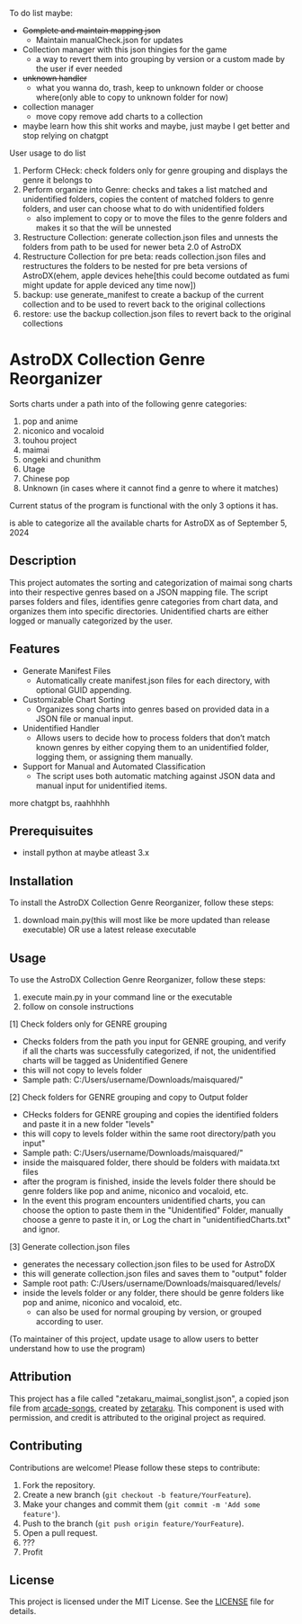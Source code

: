 To do list maybe:
- ~~Complete and maintain mapping json~~
  - Maintain manualCheck.json for updates
- Collection manager with this json thingies for the game
  - a way to revert them into grouping by version or a custom made by the user if ever needed
- ~~unknown handler~~
  - what you wanna do, trash, keep to unknown folder or choose where(only able to copy to unknown folder for now)
- collection manager
  - move copy remove add charts to a collection 
- maybe learn how this shit works and maybe, just maybe I get better and stop relying on chatgpt

User usage to do list
1. Perform CHeck: check folders only for genre grouping and displays the genre it belongs to
2. Perform organize into Genre: checks and takes a list matched and unidentified folders, copies the content of matched folders to genre folders, and user can choose what to do with unidentified folders
   - also implement to copy or to move the files to the genre folders and makes it so that the will be unnested
3. Restructure Collection: generate collection.json files and unnests the folders from path to be used for newer beta 2.0 of AstroDX
4. Restructure Collection for pre beta: reads collection.json files and restructures the folders to be nested for pre beta versions of AstroDX(ehem, apple devices hehe[this could become outdated as fumi might update for apple deviced any time now])
5. backup: use generate_manifest to create a backup of the current collection and to be used to revert back to the original collections
6. restore: use the backup collection.json files to revert back to the original collections

# AstroDX Collection Genre Reorganizer

Sorts charts under a path into of the following genre categories:

1. pop and anime
2. niconico and vocaloid
3. touhou project
4. maimai
5. ongeki and chunithm
6. Utage
7. Chinese pop
8. Unknown (in cases where it cannot find a genre to where it matches)

Current status of the program is functional with the only 3 options it has.

is able to categorize all the available charts for AstroDX as of September 5, 2024

## Description

This project automates the sorting and categorization of maimai song charts into their respective genres based on a JSON mapping file. The script parses folders and files, identifies genre categories from chart data, and organizes them into specific directories. Unidentified charts are either logged or manually categorized by the user.

## Features
- Generate Manifest Files
  - Automatically create manifest.json files for each directory, with optional GUID appending.
- Customizable Chart Sorting
  - Organizes song charts into genres based on provided data in a JSON file or manual input.
- Unidentified Handler
  - Allows users to decide how to process folders that don’t match known genres by either copying them to an unidentified folder, logging them, or assigning them manually.
- Support for Manual and Automated Classification
  - The script uses both automatic matching against JSON data and manual input for unidentified items.

more chatgpt bs, raahhhhh

## Prerequisuites

- install python at maybe atleast 3.x

## Installation

To install the AstroDX Collection Genre Reorganizer, follow these steps:

1. download main.py(this will most like be more updated than release executable) OR use a latest release executable

## Usage

To use the AstroDX Collection Genre Reorganizer, follow these steps:

1. execute main.py in your command line or the executable
2. follow on console instructions

[1] Check folders only for GENRE grouping
 - Checks folders from the path you input for GENRE grouping, and verify if all the charts was successfully categorized, if not, the unidentified charts will be tagged as Unidentified Genere
 - this will not copy to levels folder
 - Sample path: C:/Users/username/Downloads/maisquared/"

[2] Check folders for GENRE grouping and copy to Output folder
 - CHecks folders for GENRE grouping and copies the identified folders and paste it in a new folder "levels"
 - this will copy to levels folder within the same root directory/path you input"
 - Sample path: C:/Users/username/Downloads/maisquared/"
 - inside the maisquared folder, there should be folders with maidata.txt files
 - after the program is finished, inside the levels folder there should be genre folders like pop and anime, niconico and vocaloid, etc.
 - In the event this program encounters unidentified charts, you can choose the option to paste them in the "Unidentified" Folder, manually choose a genre to paste it in, or Log the chart in "unidentifiedCharts.txt" and ignor.

[3] Generate collection.json files
 - generates the necessary collection.json files to be used for AstroDX
 - this will generate collection.json files and saves them to "output" folder
 - Sample root path: C:/Users/username/Downloads/maisquared/levels/
 - inside the levels folder or any folder, there should be genre folders like pop and anime, niconico and vocaloid, etc.
   - can also be used for normal grouping by version, or grouped according to user.

 (To maintainer of this project, update usage to allow users to better understand how to use the program)

## Attribution

This project has a file called "zetakaru_maimai_songlist.json", a copied json file from [arcade-songs](https://github.com/zetaraku/arcade-songs), created by [zetaraku](https://github.com/zetaraku). This component is used with permission, and credit is attributed to the original project as required.

## Contributing

Contributions are welcome! Please follow these steps to contribute:

1. Fork the repository.
2. Create a new branch (`git checkout -b feature/YourFeature`).
3. Make your changes and commit them (`git commit -m 'Add some feature'`).
4. Push to the branch (`git push origin feature/YourFeature`).
5. Open a pull request.
6. ???
7. Profit

## License

This project is licensed under the MIT License. See the [LICENSE](LICENSE) file for details.
